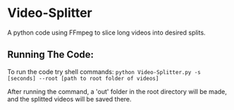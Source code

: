 # Video-Splitter
A python code using FFmpeg to slice long videos into desired splits.


## Running The Code:

To run the code try shell commands:
`python Video-Splitter.py -s [seconds] --root [path to root folder of videos]`

After running the command, a 'out' folder in the root directory will be made, and the splitted videos will be saved there.
